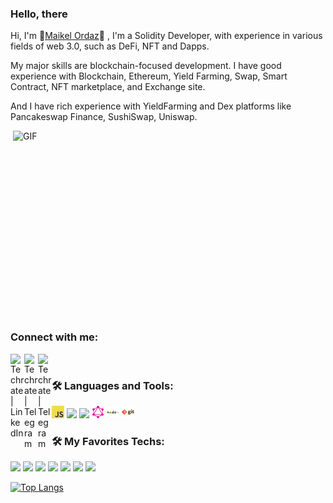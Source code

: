 ### Hello, there

Hi, I'm 🥇[Maikel Ordaz](https://t.me/maikelordaz)🥇 , I'm a Solidity Developer, with experience in various fields of web 3.0, such as DeFi, NFT and Dapps.

My major skills are blockchain-focused development. I have good experience with Blockchain, Ethereum, Yield Farming, Swap, Smart Contract, NFT marketplace, and Exchange site.

And I have rich experience with YieldFarming and Dex platforms like Pancakeswap Finance, SushiSwap, Uniswap.

 <div>
  <img align="right" alt="GIF" src="https://www.mygo.ge/uploads/blog/1584023795.jpg" width="500" height="320" />
</div>

### Connect with me:

[<img align="left" alt="Techrate | LinkedIn" width="22px" src="https://upload.wikimedia.org/wikipedia/commons/thumb/7/7e/Gmail_icon_%282020%29.svg/2560px-Gmail_icon_%282020%29.svg.png" />][gmail]
[<img align="left" alt="Techrate | Telegram" width="22px" src="https://camo.githubusercontent.com/f4b401dd7cd9b7840fd31acafd49e151a80e4c9600bf219934461b96dd98e013/68747470733a2f2f6564656e742e6769746875622e696f2f537570657254696e7949636f6e732f696d616765732f7376672f74656c656772616d2e737667" />][telegram]
[<img align="left" alt="Techrate | Telegram" width="22px" src="https://raw.githubusercontent.com/rahuldkjain/github-profile-readme-generator/master/src/images/icons/Social/linked-in-alt.svg" />][linkedin]

[gmail]: mailto:maikelordaz@gmail.com
[telegram]: https://t.me/maikelordaz
[linkedin]: https://www.linkedin.com/in/maikel-ordaz/
<br/>
### :hammer_and_wrench: Languages and Tools:

<code><img height="20" src="https://raw.githubusercontent.com/github/explore/80688e429a7d4ef2fca1e82350fe8e3517d3494d/topics/javascript/javascript.png"></code>
<code><img height="20" src="https://smartcontractprogrammer.com/static/media/solidity-app.0623e708.svg"></code>
<code><img height="20" src="https://encrypted-tbn0.gstatic.com/images?q=tbn:ANd9GcQwyO7mY19NidiJXP9ZpgJ4emkdE68gcBZZyA&usqp=CAU"></code>
<code><img height="20" src="https://raw.githubusercontent.com/github/explore/5c058a388828bb5fde0bcafd4bc867b5bb3f26f3/topics/graphql/graphql.png"></code>
<code><img height="20" src="https://raw.githubusercontent.com/devicons/devicon/master/icons/nodejs/nodejs-original-wordmark.svg"></code>
<code><img height="20" src="https://raw.githubusercontent.com/github/explore/80688e429a7d4ef2fca1e82350fe8e3517d3494d/topics/git/git.png"></code>

### :hammer_and_wrench: My Favorites Techs:

![](https://img.shields.io/badge/Network-Ethereum-informational?style=flat&logo=ethereum&logoColor=white&color=3bac3a)
![](https://img.shields.io/badge/Language-Solidity-informational?style=flat&logo=solidity&logoColor=white&color=3bac3a)
![](https://img.shields.io/badge/Development-Hardhat-success)
![](https://img.shields.io/badge/Language-JavaScript-informational?style=flat&logo=javascript&logoColor=white&color=3bac3a)
![](https://img.shields.io/badge/CI/CD-Github_Action-informational?style=flat&logo=github&logoColor=white&color=3bac3a)
![](https://img.shields.io/badge/Shell-Bash-informational?style=flat&logo=gnu-bash&logoColor=white&color=3bac3a)
![](https://img.shields.io/badge/Tools-Thegraph-success)

[![Top Langs](https://github-readme-stats.vercel.app/api/top-langs/?username=maikelordaz&layout=compact&theme=vision-friendly-dark)](https://github.com/anuraghazra/github-readme-stats)
